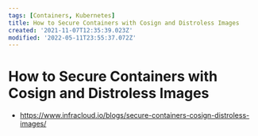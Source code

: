 ```yaml
---
tags: [Containers, Kubernetes]
title: How to Secure Containers with Cosign and Distroless Images
created: '2021-11-07T12:35:39.023Z'
modified: '2022-05-11T23:55:37.072Z'
---
```


# How to Secure Containers with Cosign and Distroless Images 

* https://www.infracloud.io/blogs/secure-containers-cosign-distroless-images/

